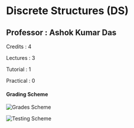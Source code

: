 # Discrete Structures (DS)
## Professor : Ashok Kumar Das

Credits : 4

Lectures : 3

Tutorial : 1

Practical : 0

#### Grading Scheme

![Grades Scheme](/Grading/Grades_Scheme.png)

![Testing Scheme](/Grading/Testing_Scheme.png)
